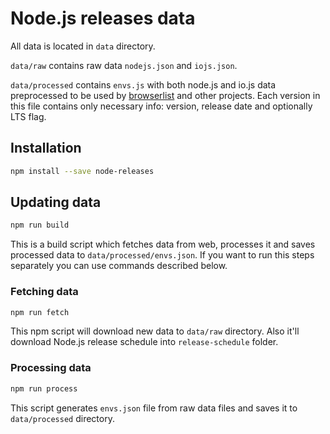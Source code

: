 # Node.js releases data

All data is located in `data` directory.

`data/raw` contains raw data `nodejs.json` and `iojs.json`.

`data/processed` contains `envs.js` with both node.js and io.js data preprocessed to be used
by [browserlist](https://github.com/ai/browserslist) and other projects. Each version in this file contains only
necessary info: version, release date and optionally LTS flag.

## Installation

```bash
npm install --save node-releases
```

## Updating data

```bash
npm run build
```

This is a build script which fetches data from web, processes it and saves processed data to `data/processed/envs.json`.
If you want to run this steps separately you can use commands described below.

### Fetching data

```bash
npm run fetch
```

This npm script will download new data to `data/raw` directory. Also it'll download Node.js release schedule
into `release-schedule` folder.

### Processing data

```bash
npm run process
```

This script generates `envs.json` file from raw data files and saves it to `data/processed` directory.
